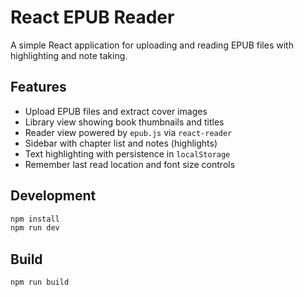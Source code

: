# React EPUB Reader

A simple React application for uploading and reading EPUB files with highlighting and note taking.

## Features

- Upload EPUB files and extract cover images
- Library view showing book thumbnails and titles
- Reader view powered by `epub.js` via `react-reader`
- Sidebar with chapter list and notes (highlights)
- Text highlighting with persistence in `localStorage`
- Remember last read location and font size controls

## Development

```bash
npm install
npm run dev
```

## Build

```bash
npm run build
```
